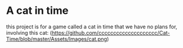 # A cat in time
this project is for a game called a cat in time that we have no plans for, involving this cat:
(https://github.com/cccccccccccccccccccc/Cat-Time/blob/master/Assets/Images/cat.png)
